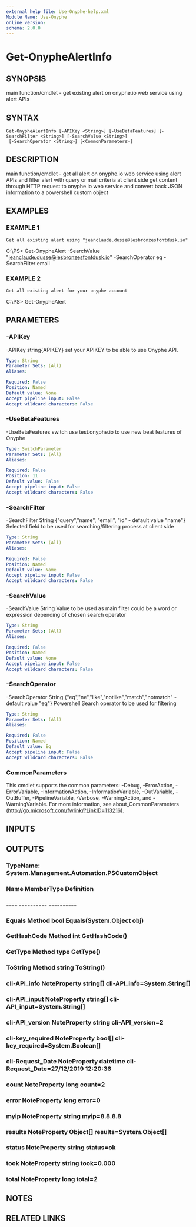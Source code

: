 ```yaml
---
external help file: Use-Onyphe-help.xml
Module Name: Use-Onyphe
online version:
schema: 2.0.0
---
```


# Get-OnypheAlertInfo

## SYNOPSIS
main function/cmdlet - get existing alert on onyphe.io web service using alert APIs

## SYNTAX

```
Get-OnypheAlertInfo [-APIKey <String>] [-UseBetaFeatures] [-SearchFilter <String>] [-SearchValue <String>]
 [-SearchOperator <String>] [<CommonParameters>]
```

## DESCRIPTION
main function/cmdlet - get all alert on onyphe.io web service using alert APIs and filter alert with query or mail criteria at client side
get content through HTTP request to onyphe.io web service and convert back JSON information to a powershell custom object

## EXAMPLES

### EXAMPLE 1
```
Get all existing alert using "jeanclaude.dusse@lesbronzesfontdusk.io"
```

C:\PS\> Get-OnypheAlert -SearchValue "jeanclaude.dusse@lesbronzesfontdusk.io" -SearchOperator eq -SearchFilter email

### EXAMPLE 2
```
Get all existing alert for your onyphe account
```

C:\PS\> Get-OnypheAlert

## PARAMETERS

### -APIKey
-APIKey string{APIKEY}
set your APIKEY to be able to use Onyphe API.

```yaml
Type: String
Parameter Sets: (All)
Aliases:

Required: False
Position: Named
Default value: None
Accept pipeline input: False
Accept wildcard characters: False
```

### -UseBetaFeatures
-UseBetaFeatures switch
use test.onyphe.io to use new beat features of Onyphe

```yaml
Type: SwitchParameter
Parameter Sets: (All)
Aliases:

Required: False
Position: 11
Default value: False
Accept pipeline input: False
Accept wildcard characters: False
```

### -SearchFilter
-SearchFilter String {"query","name", "email", "id" - default value "name"} 
Selected field to be used for searching/filtering process at client side

```yaml
Type: String
Parameter Sets: (All)
Aliases:

Required: False
Position: Named
Default value: Name
Accept pipeline input: False
Accept wildcard characters: False
```

### -SearchValue
-SearchValue String
Value to be used as main filter could be a word or expression depending of chosen search operator

```yaml
Type: String
Parameter Sets: (All)
Aliases:

Required: False
Position: Named
Default value: None
Accept pipeline input: False
Accept wildcard characters: False
```

### -SearchOperator
-SearchOperator String {"eq","ne","like","notlike","match","notmatch" - default value "eq"}
Powershell Search operator to be used for filtering

```yaml
Type: String
Parameter Sets: (All)
Aliases:

Required: False
Position: Named
Default value: Eq
Accept pipeline input: False
Accept wildcard characters: False
```

### CommonParameters
This cmdlet supports the common parameters: -Debug, -ErrorAction, -ErrorVariable, -InformationAction, -InformationVariable, -OutVariable, -OutBuffer, -PipelineVariable, -Verbose, -WarningAction, and -WarningVariable.
For more information, see about_CommonParameters (http://go.microsoft.com/fwlink/?LinkID=113216).

## INPUTS

## OUTPUTS

### TypeName: System.Management.Automation.PSCustomObject
### 	Name             MemberType   Definition                                                                                                                                                                                                                                       
### 	----             ----------   ----------
### 	Equals           Method       bool Equals(System.Object obj)
### 	GetHashCode      Method       int GetHashCode()
### 	GetType          Method       type GetType()
### 	ToString         Method       string ToString()
### 	cli-API_info     NoteProperty string[] cli-API_info=System.String[]
### 	cli-API_input    NoteProperty string[] cli-API_input=System.String[]
### 	cli-API_version  NoteProperty string cli-API_version=2
### 	cli-key_required NoteProperty bool[] cli-key_required=System.Boolean[]
### 	cli-Request_Date NoteProperty datetime cli-Request_Date=27/12/2019 12:20:36
### 	count            NoteProperty long count=2
### 	error            NoteProperty long error=0
### 	myip             NoteProperty string myip=8.8.8.8
### 	results          NoteProperty Object[] results=System.Object[]
### 	status           NoteProperty string status=ok
### 	took             NoteProperty string took=0.000
### 	total            NoteProperty long total=2
## NOTES

## RELATED LINKS
